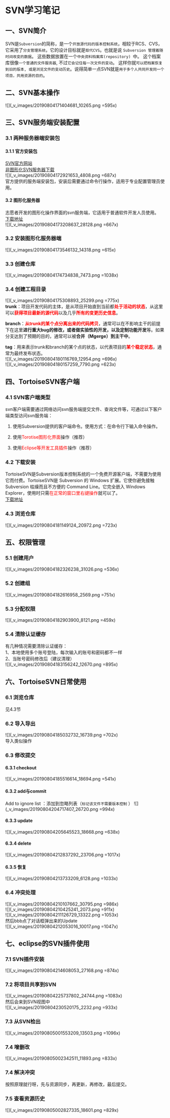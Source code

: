 # SVN学习笔记  
## 一、SVN简介  
SVN是`Subversion`的简称，是一个`开放源代码的版本控制系统`，相较于RCS、CVS，它采用了`分支管理系统`，它的设计目标就是`取代CVS`。也就是说 `Subversion 管理着随时间改变的数据`。 这些数据放置在一个`中央资料档案库(repository) `中。 这个档案库很像`一个普通的文件服务器`, 不过`它会记住每一次文件的变动`。 这样你就`可以把档案恢复到旧的版本, 或是浏览文件的变动历史`。说得简单一点SVN就是`用于多个人共同开发同一个项目，共用资源的目的`。  
## 二、SVN基本操作  
![](_v_images/20190804171404681_10265.png =595x)  
## 三、SVN服务端安装配置  
### 3.1 两种服务器端安装包  
#### 3.1.1 官方安装包  
[SVN官方网站](http://subversion.apache.org)  
[非图形化SVN服务器下载](http://subversion.apache.org/download.cgi)  
![](_v_images/20190804172921653_4808.png =687x)  
官方提供的服务端安装包，安装后需要通过命令行操作，适用于专业配置管理员使用。  
#### 3.2 图形化服务器  
志愿者开发的图形化操作界面的svn服务端，它适用于普通软件开发人员使用。  
[下载地址](https://www.visualsvn.com/downloads/)  
![](_v_images/20190804173208637_28128.png =667x)  
### 3.2 安装图形化服务器端  
![](_v_images/20190804173546132_14318.png =615x)  
### 3.3 创建仓库  
![](_v_images/20190804174734838_7473.png =1038x)  
### 3.4 创建工程目录  
![](_v_images/20190804175308893_25299.png =775x)  
**trunk**：项目开发代码的主体，是从项目开始直到当前都<font color=red>**处于活动的状态**</font>，从这里可以<font color=red>**获得项目最新的源代码**</font>以及几乎<font color=red>**所有的变更历史信息**</font>。  

**branch**：<font color=red>**从trunk的某个点分离出来的代码拷贝**</font>，通常可以在不影响主干的前提下在这里**进行重大bug的修改，或者做实验性的开发，以及定制功能开发**等。如果分支达到了预期的目的，通常可以被**合并（Mgerge）到主干中**。  

**tag**：用来表示trunk和branch的某个点的状态，以代表项目的<font color=red>**某个稳定状态**</font>，通常为最终发布状态。  
![](_v_images/20190804180116769_12954.png =696x)  
![](_v_images/20190804180157259_7790.png =623x)  
## 四、TortoiseSVN客户端  
### 4.1 SVN客户端类型  
svn客户端需要通过网络访问svn服务端提交文件、查询文件等，可通过以下客户端类型访问svn服务端：  
1. 使用Subversion提供的客户端命令。使用方式：在命令行下输入命令操作。   
  
2. 使用<font color=red>Torotise图形化界面</font>操作（推荐）  
  
3. 使用<font color=red>Eclipse等开发工具插件</font>操作（推荐）  
  
### 4.2 下载安装  
TortoiseSVN是Subversion版本控制系统的一个免费开源客户端，不需要为使用它而付费。TortoiseSVN是 Subversion 的 Windows 扩展。它使你避免接触 Subversion 枯燥而且不方便的 Command Line。它完全嵌入 Windows Explorer，使用时只需<font color=red>在正常的窗口里右键操作</font>就可以了。  
[下载地址](http://tortoisesvn.net/downloads.html)  
### 4.3 浏览仓库  
![](_v_images/20190804181149124_20972.png =723x)  
## 五、权限管理  
### 5.1 创建用户  
![](_v_images/20190804182326238_31026.png =536x)  
### 5.2 创建组  
![](_v_images/20190804182616958_2569.png =751x)  
### 5.3 分配权限  
![](_v_images/20190804182903900_8121.png =459x)  
### 5.4 清除认证缓存  
有几种情况需要清除认证缓存：  
1、本地使用多个账号登陆，每次输入的账号和密码都不一样  
2、当账号密码修改后（建议清理）  
![](_v_images/20190804183156242_12670.png =895x)  
## 六、TortoiseSVN日常使用  
### 6.1 浏览仓库  
见4.3节  
### 6.2 导入导出  
![](_v_images/20190804185032732_16739.png =702x)  
导入类似操作  
### 6.3 修改提交  
#### 6.3.1 checkout  
![](_v_images/20190804185516614_18694.png =541x)  
#### 6.3.2 add与commit  
Add to ignore list ：添加到忽略列表（`标记该文件不需要版本控制` ）
![](_v_images/20190804204717407_26720.png =994x)  
#### 6.3.3 update  
![](_v_images/20190804205645523_18668.png =638x)  
#### 6.3.4 delete  
![](_v_images/20190804212837292_23706.png =1017x)  
#### 6.3.5 恢复  
![](_v_images/20190804213733209_6128.png =1033x)  
### 6.4 冲突处理  
![](_v_images/20190804210107662_30795.png =986x)  
![](_v_images/20190804210425241_2073.png =911x)  
![](_v_images/20190804211126729_13322.png =1053x)  
然后bbb点了对话框弹出来的Update  
![](_v_images/20190804212053016_10017.png =1047x)  

## 七、eclipse的SVN插件使用  
### 7.1 SVN插件安装  
![](_v_images/20190804214608053_27168.png =874x)  
### 7.2 将项目共享到SVN  
![](_v_images/20190804225737802_24744.png =1083x)  
然后会来到SVN视图中  
![](_v_images/20190804230520175_2232.png =933x)  
### 7.3 从SVN检出   
![](_v_images/20190805001553209_13503.png =1096x)  
### 7.4 增删改  
![](_v_images/20190805002342511_11893.png =833x)  

### 7.4 解决冲突  
按照原理就行呀，先与资源同步，再更新，再修改，最后提交。  
### 7.5 查看资源历史  
![](_v_images/20190805002827335_18601.png =829x)  
